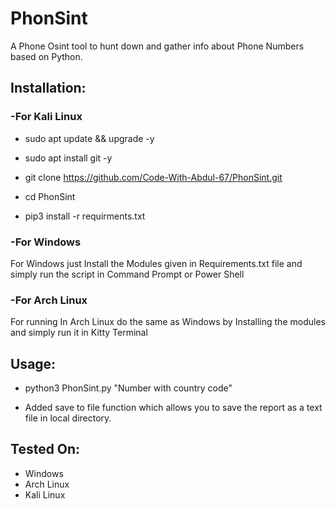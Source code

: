 # PhonSint

<p>A Phone Osint tool to hunt down and gather info about Phone Numbers based on Python.<p/>

 <h2>Installation:</h2/>

 <h3>-For Kali Linux</h3>
 
- sudo apt update && upgrade -y

- sudo apt install git -y

- git clone https://github.com/Code-With-Abdul-67/PhonSint.git

- cd PhonSint

- pip3 install -r requirments.txt


<h3>-For Windows</h3>

<p>For Windows just Install the Modules given in Requirements.txt file and simply run the script in Command Prompt or Power Shell</p>


<h3>-For Arch Linux</h3>

<p>For running In Arch Linux do the same as Windows by Installing the modules and simply run it in Kitty Terminal</p>

 <h2>Usage:</h2>
 
- python3 PhonSint.py "Number with country code"

- Added save to file function which allows you to save the report as a text file in local directory.

<h2>Tested On:</h2>

- Windows
- Arch Linux
- Kali Linux
    

